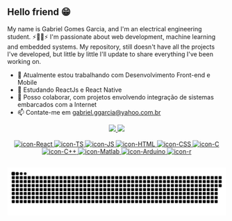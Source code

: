 ## Hello friend 😁

My name is Gabriel Gomes Garcia, and I'm an electrical engineering student. ⚡🧲💡⚡
I'm passionate about web development, machine learning and embedded systems. My repository, still doesn't have all the projects I've developed, but little by little I'll update to share everything I've been working on.

 - 🔭 Atualmente estou trabalhando com Desenvolvimento Front-end e Mobile
 - 🌱 Estudando ReactJs e React Native
 - 👯 Posso colaborar, com projetos envolvendo integração de sistemas embarcados com a Internet
 - 📫 Contate-me em gabriel.ggarcia@yahoo.com.br
<div align="center" >
 <a href="https://github.com/3G42">
 <img height="180em" src="https://github-readme-stats.vercel.app/api?username=3G42&count_private=true&show_icons=true&theme=tokyonight&include_all_commits=true"/>
 <img height="180em" src="https://github-readme-stats.vercel.app/api/top-langs?username=3G42&count_private=true&show_icons=true&theme=tokyonight&include_all_commits=true&layout=compact"/>
</div>
 <div style="display:inline_block" align="center"> <br>
      <img  alt="icon-React" height="40" width="40"src="https://cdn.jsdelivr.net/gh/devicons/devicon/icons/react/react-original.svg" />
      <img  alt="icon-TS" height="40" width="40"src="https://cdn.jsdelivr.net/gh/devicons/devicon/icons/javascript/javascript-original.svg" />
      <img  alt="icon-JS" height="40" width="40"src="https://cdn.jsdelivr.net/gh/devicons/devicon/icons/typescript/typescript-original.svg" />
      <img alt="icon-HTML" height="40" width="40"src="https://cdn.jsdelivr.net/gh/devicons/devicon/icons/html5/html5-original.svg" />    
      <img alt="icon-CSS" height="40" width="40" src="https://cdn.jsdelivr.net/gh/devicons/devicon/icons/css3/css3-original.svg" />
      <img alt="icon-C" height="40" width="40" src="https://cdn.jsdelivr.net/gh/devicons/devicon/icons/c/c-original.svg" />
      <img alt="icon-C++" height="40" width="40" src="https://cdn.jsdelivr.net/gh/devicons/devicon/icons/cplusplus/cplusplus-original.svg" />
      <img alt="icon-Matlab" height="40" width="40" src="https://cdn.jsdelivr.net/gh/devicons/devicon/icons/matlab/matlab-original.svg" />
      <img alt="icon-Arduino" height="40" width="40" src="https://cdn.jsdelivr.net/gh/devicons/devicon/icons/arduino/arduino-original-wordmark.svg"/>
      <img alt="icon-r" height="40" width="40" src="https://cdn.jsdelivr.net/gh/devicons/devicon/icons/r/r-original.svg" />       
 </div>
  
  ##
  
<div align="center">  
  
  ![snake gif](https://github.com/3G42/3G42/blob/output/github-contribution-grid-snake.svg)
  
</div>

